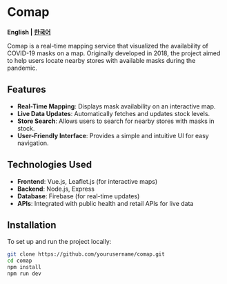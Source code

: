 # Comap

**English | [한국어](#한국어)**

Comap is a real-time mapping service that visualized the availability of COVID-19 masks on a map. Originally developed in 2018, the project aimed to help users locate nearby stores with available masks during the pandemic.

## Features

- **Real-Time Mapping**: Displays mask availability on an interactive map.
- **Live Data Updates**: Automatically fetches and updates stock levels.
- **Store Search**: Allows users to search for nearby stores with masks in stock.
- **User-Friendly Interface**: Provides a simple and intuitive UI for easy navigation.

## Technologies Used

- **Frontend**: Vue.js, Leaflet.js (for interactive maps)
- **Backend**: Node.js, Express
- **Database**: Firebase (for real-time updates)
- **APIs**: Integrated with public health and retail APIs for live data

## Installation

To set up and run the project locally:

```sh
git clone https://github.com/yourusername/comap.git
cd comap
npm install
npm run dev
```
